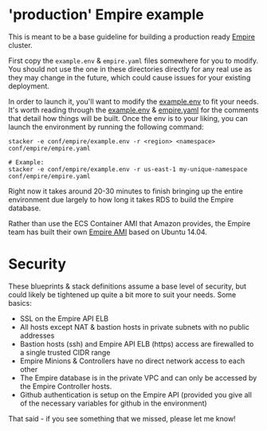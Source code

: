 # 'production' Empire example

This is meant to be a base guideline for building a production ready
[Empire][Empire] cluster.

First copy the `example.env` & `empire.yaml` files somewhere for you to modify. You
should not use the one in these directories directly for any real use as they may
change in the future, which could cause issues for your existing deployment.

In order to launch it, you'll want to modify the
[example.env][example.env] to fit your needs. It's worth reading through the
[example.env][example.env] & [empire.yaml][empire.yaml] for the comments that
detail how things will be built. Once the env is to your liking, you can launch
the environment by running the following command:

```
stacker -e conf/empire/example.env -r <region> <namespace> conf/empire/empire.yaml

# Example:
stacker -e conf/empire/example.env -r us-east-1 my-unique-namespace conf/empire/empire.yaml
```

Right now it takes around 20-30 minutes to finish bringing up the entire
environment due largely to how long it takes RDS to build the Empire database.

Rather than use the ECS Container AMI that Amazon provides, the Empire team
has built their own [Empire AMI][empire_ami] based on Ubuntu 14.04.

# Security

These blueprints & stack definitions assume a base level of security, but could
likely be tightened up quite a bit more to suit your needs. Some basics:

- SSL on the Empire API ELB
- All hosts except NAT & bastion hosts in private subnets with no public
  addresses
- Bastion hosts (ssh) and Empire API ELB (https) access are firewalled to a
  single trusted CIDR range
- Empire Minions & Controllers have no direct network access to each other
- The Empire database is in the private VPC and can only be accessed by the
  Empire Controller hosts.
- Github authentication is setup on the Empire API (provided you give all of
  the necessary variables for github in the environment)

That said - if you see something that we missed, please let me know!

[Empire]: https://github.com/remind101/empire/
[example.env]: https://github.com/remind101/stacker_blueprints/blob/master/conf/empire/example.env
[empire.yaml]: https://github.com/remind101/stacker_blueprints/blob/master/conf/empire/empire.yaml
[empire_ami]: https://github.com/remind101/empire_ami
[stacker_blueprints]: https://github.com/remind101/stacker_blueprints
